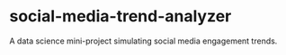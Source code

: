 # social-media-trend-analyzer
A data science mini-project simulating social media engagement trends.
